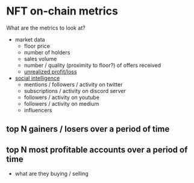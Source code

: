 # NFT on-chain metrics

What are the metrics to look at?
   - market data
      - floor price
      - number of holders
      - sales volume
      - number / quality (proximity to floor?) of offers received
      - [unrealized profit/loss](https://academy.glassnode.com/indicators/profit-loss-unrealized)
   - [social intelligence](https://medium.com/lunarcrush/how-does-lunarcrush-help-you-understand-social-metrics-in-cryptocurrency-markets-102fd9c5cb6e#:~:text=LunarCRUSH%20allows%20one%20to%20compare,impact%20across%20thousands%20of%20cryptocurrencies.)
      - mentions / followers / activity on twitter
      - subscriptions / activity on discord server
      - followers / activity on youtube
      - followers / activity on medium
      - influencers

## top N gainers / losers over a period of time
## top N most profitable accounts over a period of time
   - what are they buying / selling